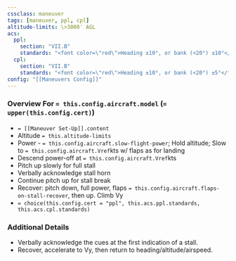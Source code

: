 ```yaml
---
cssclass: maneuver
tags: [maneuver, ppl, cpl]
altitude-limits: \>3000' AGL
acs:
  ppl: 
    section: "VII.B"
    standards: "<font color=\"red\">Heading ±10°, or bank (<20°) ±10°</font>"
  cpl: 
    section: "VII.B"
    standards: "<font color=\"red\">Heading ±10°, or bank (<20°) ±5°</font>"
config: "[[Maneuvers Config]]"
---
```

### Overview For `= this.config.aircraft.model` (`= upper(this.config.cert)`)
- `= [[Maneuver Set-Up]].content`
- Altitude `= this.altitude-limits`
- Power - `= this.config.aircraft.slow-flight-power`; Hold altitude; Slow to `= this.config.aircraft.Vref`kts w/ flaps as for landing
- Descend power-off at `= this.config.aircraft.Vref`kts
- Pitch up slowly for full stall
- Verbally acknowledge stall horn
- Continue pitch up for stall break
- Recover: pitch down, full power, flaps `= this.config.aircraft.flaps-on-stall-recover`, then up. Climb Vy
- `= choice(this.config.cert = "ppl", this.acs.ppl.standards, this.acs.cpl.standards)`

### Additional Details
- Verbally acknowledge the cues at the first indication of a stall.
- Recover, accelerate to Vy, then return to heading/altitude/airspeed.